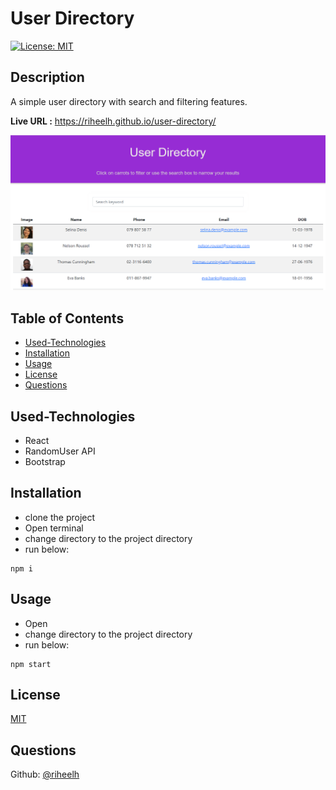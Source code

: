 # User Directory

[![License: MIT](https://img.shields.io/badge/License-MIT-yellow.svg)](https://opensource.org/licenses/MIT)

## Description  
A simple user directory with search and filtering features.

**Live URL :** https://riheelh.github.io/user-directory/

![screen01](./assets/screen.PNG)



## Table of Contents

- [Used-Technologies](#Used-Technologies)<br>
- [Installation](#Installation)<br>
- [Usage](#Usage)<br>
- [License](#License)<br>
- [Questions](#Questions)


## Used-Technologies
- React
- RandomUser API
- Bootstrap


## Installation  
- clone the project
- Open terminal
- change directory to the project directory
- run below: <br>
```
npm i
```

## Usage 
- Open
- change directory to the project directory
- run below: <br>
```
npm start
```
## License

[MIT](https://opensource.org/licenses/MIT)


## Questions
Github: [@riheelh](www.github.com/riheelh) <br>


